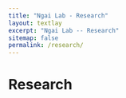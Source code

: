 ```yaml
---
title: "Ngai Lab - Research"
layout: textlay
excerpt: "Ngai Lab -- Research"
sitemap: false
permalink: /research/
---
```


# Research
